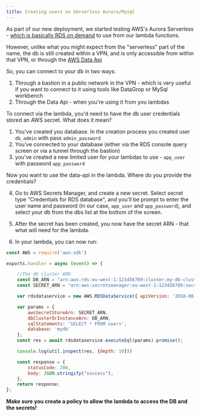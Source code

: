 ```yaml
---
title: Creating users on Serverless Aurora/Mysql
---
```


As part of our new deployment, we started testing AWS's Aurora Serverless - [which is basically RDS on demand](https://aws.amazon.com/rds/aurora/serverless/) to use from our lambda functions.

However, unlike what you might expect from the "serverless" part of the name, the db is still created within a VPN, and is only accessible from within that
VPN, or through the [AWS Data Api](https://docs.aws.amazon.com/AmazonRDS/latest/AuroraUserGuide/data-api.html)

So, you can connect to your db in two ways:
1. Through a bastion in a public network in the VPN - which is very useful if you want to connect to it using tools like DataGrop or MySql workbench
2. Through the Data Api - when you're using it from you lambdas

To connect via the lambda, you'd need to have the db user credentials stored an AWS secret. What does it mean?

1. You've created you database. In the creation process you created user `db_admin` with pass `admin_password`
2. You've connected to your database (either via the RDS console query screen or via a tunnel through the bastion)
3. you've created a new limited user for your lambdas to use - `app_user` with password `app_password`

Now you want to use the data-api in the lambda. Where do you provide the credentials?


4. Go to AWS Secrets Manager, and create a new secret. Select secret type "Credentials for RDS database", and you'll be prompt to enter the user name and password (in our case, `app_user` and `app_password`), and select your db from the dbs list at the bottom of the screen.

5. After the secret has been created, you now have the secret ARN - that what will need for the lambda.

6. In your lambda, you can now run:

```js
const AWS = require('aws-sdk')

exports.handler = async (event) => {

    //The db cluster ARN
    const DB_ARN = "arn:aws:rds:eu-west-1:123456789:cluster:my-db-cluster";
    const SECRET_ARN = "arn:aws:secretsmanager:eu-west-1:123456789:secret:db/app_user";

    var rdsdataservice = new AWS.RDSDataService({ apiVersion: '2018-08-01' });

    var params = {
        awsSecretStoreArn: SECRET_ARN,
        dbClusterOrInstanceArn: DB_ARN,
        sqlStatements: 'SELECT * FROM users',
        database: 'mydb'
    };
    const res = await rdsdataservice.executeSql(params).promise();

    console.log(util.inspect(res, {depth: 10}))

    const response = {
        statusCode: 200,
        body: JSON.stringify("success"),
    };
    return response;
};
```

**Make sure you create a policy to allow the lambda to access the DB and the secrets!**





